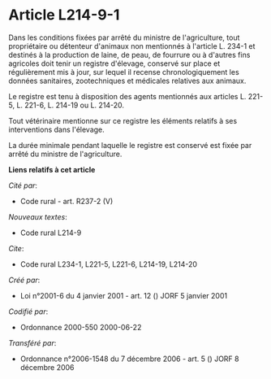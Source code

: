 # Article L214-9-1

Dans les conditions fixées par arrêté du ministre de l'agriculture, tout propriétaire ou détenteur d'animaux non mentionnés à
l'article L. 234-1 et destinés à la production de laine, de peau, de fourrure ou à d'autres fins agricoles doit tenir un
registre d'élevage, conservé sur place et régulièrement mis à jour, sur lequel il recense chronologiquement les données
sanitaires, zootechniques et médicales relatives aux animaux.

Le registre est tenu à disposition des agents mentionnés aux articles L. 221-5, L. 221-6, L. 214-19 ou L. 214-20.

Tout vétérinaire mentionne sur ce registre les éléments relatifs à ses interventions dans l'élevage.

La durée minimale pendant laquelle le registre est conservé est fixée par arrêté du ministre de l'agriculture.

**Liens relatifs à cet article**

_Cité par_:

  - Code rural - art. R237-2 (V)

_Nouveaux textes_:

  - Code rural L214-9

_Cite_:

  - Code rural L234-1, L221-5, L221-6, L214-19, L214-20

_Créé par_:

  - Loi n°2001-6 du 4 janvier 2001 - art. 12 () JORF 5 janvier 2001

_Codifié par_:

  - Ordonnance 2000-550 2000-06-22

_Transféré par_:

  - Ordonnance n°2006-1548 du 7 décembre 2006 - art. 5 () JORF 8 décembre 2006
